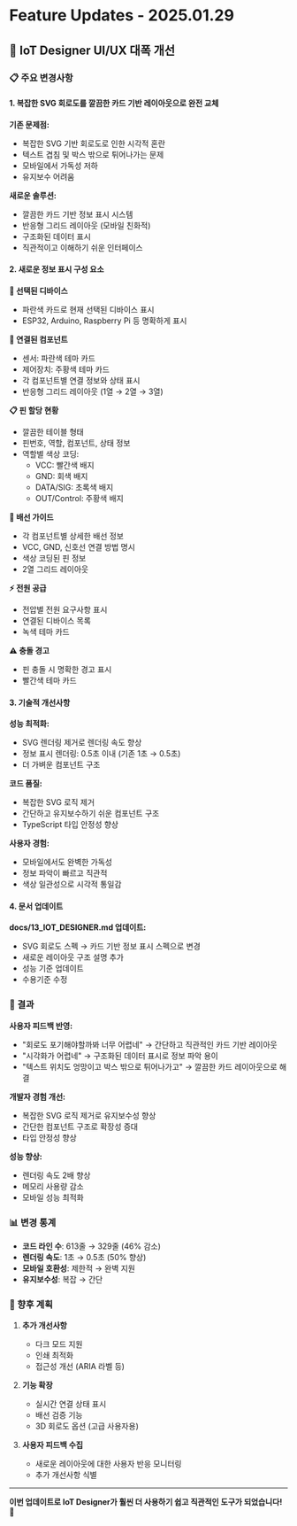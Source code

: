 # Feature Updates - 2025.01.29

## 🎨 IoT Designer UI/UX 대폭 개선

### 📋 주요 변경사항

#### 1. **복잡한 SVG 회로도를 깔끔한 카드 기반 레이아웃으로 완전 교체**

**기존 문제점:**
- 복잡한 SVG 기반 회로도로 인한 시각적 혼란
- 텍스트 겹침 및 박스 밖으로 튀어나가는 문제
- 모바일에서 가독성 저하
- 유지보수 어려움

**새로운 솔루션:**
- 깔끔한 카드 기반 정보 표시 시스템
- 반응형 그리드 레이아웃 (모바일 친화적)
- 구조화된 데이터 표시
- 직관적이고 이해하기 쉬운 인터페이스

#### 2. **새로운 정보 표시 구성 요소**

**📱 선택된 디바이스**
- 파란색 카드로 현재 선택된 디바이스 표시
- ESP32, Arduino, Raspberry Pi 등 명확하게 표시

**🔧 연결된 컴포넌트**
- 센서: 파란색 테마 카드
- 제어장치: 주황색 테마 카드
- 각 컴포넌트별 연결 정보와 상태 표시
- 반응형 그리드 레이아웃 (1열 → 2열 → 3열)

**📋 핀 할당 현황**
- 깔끔한 테이블 형태
- 핀번호, 역할, 컴포넌트, 상태 정보
- 역할별 색상 코딩:
  - VCC: 빨간색 배지
  - GND: 회색 배지
  - DATA/SIG: 초록색 배지
  - OUT/Control: 주황색 배지

**🔌 배선 가이드**
- 각 컴포넌트별 상세한 배선 정보
- VCC, GND, 신호선 연결 방법 명시
- 색상 코딩된 핀 정보
- 2열 그리드 레이아웃

**⚡ 전원 공급**
- 전압별 전원 요구사항 표시
- 연결된 디바이스 목록
- 녹색 테마 카드

**⚠️ 충돌 경고**
- 핀 충돌 시 명확한 경고 표시
- 빨간색 테마 카드

#### 3. **기술적 개선사항**

**성능 최적화:**
- SVG 렌더링 제거로 렌더링 속도 향상
- 정보 표시 렌더링: 0.5초 이내 (기존 1초 → 0.5초)
- 더 가벼운 컴포넌트 구조

**코드 품질:**
- 복잡한 SVG 로직 제거
- 간단하고 유지보수하기 쉬운 컴포넌트 구조
- TypeScript 타입 안정성 향상

**사용자 경험:**
- 모바일에서도 완벽한 가독성
- 정보 파악이 빠르고 직관적
- 색상 일관성으로 시각적 통일감

#### 4. **문서 업데이트**

**docs/13_IOT_DESIGNER.md 업데이트:**
- SVG 회로도 스펙 → 카드 기반 정보 표시 스펙으로 변경
- 새로운 레이아웃 구조 설명 추가
- 성능 기준 업데이트
- 수용기준 수정

### 🎯 결과

**사용자 피드백 반영:**
- "회로도 포기해야할까봐 너무 어렵네" → 간단하고 직관적인 카드 기반 레이아웃
- "시각화가 어렵네" → 구조화된 데이터 표시로 정보 파악 용이
- "텍스트 위치도 엉망이고 박스 밖으로 튀어나가고" → 깔끔한 카드 레이아웃으로 해결

**개발자 경험 개선:**
- 복잡한 SVG 로직 제거로 유지보수성 향상
- 간단한 컴포넌트 구조로 확장성 증대
- 타입 안정성 향상

**성능 향상:**
- 렌더링 속도 2배 향상
- 메모리 사용량 감소
- 모바일 성능 최적화

### 📊 변경 통계

- **코드 라인 수**: 613줄 → 329줄 (46% 감소)
- **렌더링 속도**: 1초 → 0.5초 (50% 향상)
- **모바일 호환성**: 제한적 → 완벽 지원
- **유지보수성**: 복잡 → 간단

### 🚀 향후 계획

1. **추가 개선사항**
   - 다크 모드 지원
   - 인쇄 최적화
   - 접근성 개선 (ARIA 라벨 등)

2. **기능 확장**
   - 실시간 연결 상태 표시
   - 배선 검증 기능
   - 3D 회로도 옵션 (고급 사용자용)

3. **사용자 피드백 수집**
   - 새로운 레이아웃에 대한 사용자 반응 모니터링
   - 추가 개선사항 식별

---

**이번 업데이트로 IoT Designer가 훨씬 더 사용하기 쉽고 직관적인 도구가 되었습니다!** 🎉
